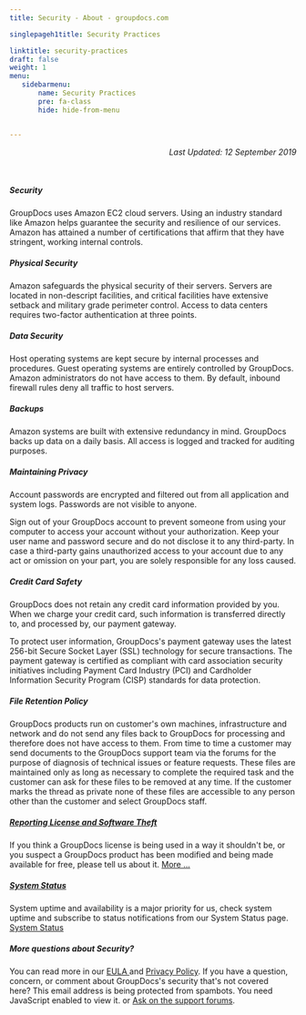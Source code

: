 ```yaml
---
title: Security - About - groupdocs.com

singlepageh1title: Security Practices

linktitle: security-practices
draft: false
weight: 1
menu:
   sidebarmenu: 
       name: Security Practices
       pre: fa-class
       hide: hide-from-menu 


---
```



<div class="box1">
<p style="text-align: right;"><em>Last Updated: 12 September 2019</em></p>
<div class="clearfix"> </div>
<h5>Security </h5>
<div class="box1 row">
<div class="col-md-12">
<p>GroupDocs uses Amazon EC2 cloud servers. Using an industry standard like Amazon helps guarantee the security and resilience of our services. Amazon has attained a number of certifications that affirm that they have stringent, working internal controls.</p>
</div>
</div>
<div class="box1 row">
<div class="col-md-12">
<h5>Physical Security</h5>
<p>Amazon safeguards the physical security of their servers. Servers are located in non-descript facilities, and critical facilities have extensive setback and military grade perimeter control. Access to data centers requires two-factor authentication at three points.</p>
</div>
</div>
<div class="box1 row">
<div class="col-md-12">
<h5>Data Security</h5>
<p>Host operating systems are kept secure by internal processes and procedures. Guest operating systems are entirely controlled by GroupDocs. Amazon administrators do not have access to them. By default, inbound firewall rules deny all traffic to host servers.</p>
</div>
</div>
<div class="box1 row">
<div class="col-md-12">
<h5>Backups</h5>
<p>Amazon systems are built with extensive redundancy in mind. GroupDocs backs up data on a daily basis. All access is logged and tracked for auditing purposes.</p>
</div>
</div>
<div class="box1 row">
<div class="col-md-12">
<h5>Maintaining Privacy</h5>
<p>Account passwords are encrypted and filtered out from all application and system logs. Passwords are not visible to anyone.</p>
<p>Sign out of your GroupDocs account to prevent someone from using your computer to access your account without your authorization. Keep your user name and password secure and do not disclose it to any third-party. In case a third-party gains unauthorized access to your account due to any act or omission on your part, you are solely responsible for any loss caused.</p>
</div>
</div>
<div class="box1 row">
<div class="col-md-12">
<h5>Credit Card Safety</h5>
<p>GroupDocs does not retain any credit card information provided by you. When we charge your credit card, such information is transferred directly to, and processed by, our payment gateway.</p>
<p>To protect user information, GroupDocs's payment gateway uses the latest 256-bit Secure Socket Layer (SSL) technology for secure transactions. The payment gateway is certified as compliant with card association security initiatives including Payment Card Industry (PCI) and Cardholder Information Security Program (CISP) standards for data protection.</p>
</div>
</div>
<div class="box1 row">
<div class="col-md-12">
<h5>File Retention Policy</h5>
<p>GroupDocs products run on customer's own machines, infrastructure and network and do not send any files back to GroupDocs for processing and therefore does not have access to them. From time to time a customer may send documents to the GroupDocs support team via the forums for the purpose of diagnosis of technical issues or feature requests. These files are maintained only as long as necessary to complete the required task and the customer can ask for these files to be removed at any time. If the customer marks the thread as private none of these files are accessible to any person other than the customer and select GroupDocs staff.</p>
</div>
</div>
<div class="box1 row">
<div class="col-md-12">
<h5><a href="/legal/report-license-abuse">Reporting License and Software Theft</a></h5>
<p>If you think a GroupDocs license is being used in a way it shouldn't be, or you suspect a GroupDocs product has been modified and being made available for free, please tell us about it. <a href="/legal/report-license-abuse" rel="alternate">More ...</a></p>
</div>
</div>
<div class="box1 row">
<div class="col-md-12">
<h5><a href="https://status.groupdocs.com/" target="_blank" rel="noopener noreferrer">System Status</a></h5>
<p>System uptime and availability is a major priority for us, check system uptime and subscribe to status notifications from our System Status page. <a href="https://status.groupdocs.com/" target="_blank" rel="alternate noopener noreferrer">System Status</a></p>
</div>
</div>
<div class="box1 row">
<div class="col-md-12">
<h5>More questions about Security?</h5>
<p>You can read more in our <a href="/legal/eula" rel="alternate">EULA </a>and <a href="/legal/privacy-policy" rel="alternate">Privacy Policy</a>. If you have a question, concern, or comment about GroupDocs's security that's not covered here? <span id="cloak93197ab8004e4855d60d27fafc20613d">This email address is being protected from spambots. You need JavaScript enabled to view it.</span><script type="text/javascript">document.getElementById('cloak93197ab8004e4855d60d27fafc20613d').innerHTML='';var prefix='&#109;a'+'i&#108;'+'&#116;o';var path='hr'+'ef'+'=';var addy93197ab8004e4855d60d27fafc20613d='s&#101;c&#117;r&#105;ty'+'&#64;';addy93197ab8004e4855d60d27fafc20613d=addy93197ab8004e4855d60d27fafc20613d+'gr&#111;&#117;pd&#111;cs'+'&#46;'+'c&#111;m';var addy_text93197ab8004e4855d60d27fafc20613d='Em&#97;&#105;l Us';document.getElementById('cloak93197ab8004e4855d60d27fafc20613d').innerHTML+='<a '+path+'\''+prefix+':'+addy93197ab8004e4855d60d27fafc20613d+'\' rel="alternate">'+addy_text93197ab8004e4855d60d27fafc20613d+'<\/a>';</script> or <a href="https://forum.groupdocs.com/" rel="alternate">Ask on the support forums</a>.</p>
</div>
</div>
</div>
